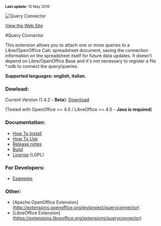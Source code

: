 <sub>**Last update**: 10 May 2016<sub>

![Query Connector](https://raw.githubusercontent.com/balthier82/queryconnector/master/help/images/QueryConnector.png)

[View the Web Site](http://balthier82.github.io/queryconnector/)

#Query Connector

This extension allows you to attach one or more queries to a Libre/OpenOffice Calc spreadsheet document, saving the connection information on the spreadsheet itself for future data updates. It doesn't depend on Libre/OpenOffice Base and it's not necessary to register a file *.odb to connect the query/queries. 

**Supported languages: english, italian.**

### Dowload:

Current Version (1.4.2 - **Beta**): [Download](https://github.com/balthier82/queryconnector/raw/master/versions/queryconnector_1.4.2.oxt)

(Tested with OpenOffice >= 4.0 / LibreOffice >= 4.0 - **Java is required**)

### Documentation:

* [How To Install](https://github.com/balthier82/queryconnector/blob/master/help/HowToInstall.md)
* [How To Use](https://github.com/balthier82/queryconnector/blob/master/help/HowToUse.md)
* [Release notes](https://github.com/balthier82/queryconnector/blob/master/help/ReleaseNotes.md)
* [Build](https://github.com/balthier82/queryconnector/blob/master/help/Build.md)
* [License](https://github.com/balthier82/queryconnector/blob/master/help/License.md) (LGPL)

### For Developers:
* [Examples](https://github.com/balthier82/queryconnector/blob/master/help/Examples.md)

### Other:

 * [Apache OpenOffice Extension] (http://extensions.openoffice.org/en/project/queryconnector)
 * [LibreOffice Extension] (https://extensions.libreoffice.org/extensions/queryconnector)

